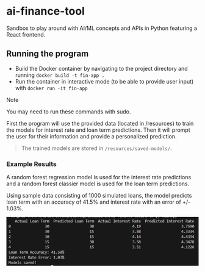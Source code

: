 # ai-finance-tool

Sandbox to play around with AI/ML concepts and APIs in Python featuring a React frontend.

## Running the program

- Build the Docker container by navigating to the project directory and running `docker build -t fin-app .`
- Run the container in interactive mode (to be able to provide user input) with `docker run -it fin-app`

> [!NOTE]  
> You may need to run these commands with sudo.

First the program will use the provided data (located in /resources) to train the models for interest rate and loan term
predictions. Then it will prompt the user for their information and provide a personalized prediction.

> The trained models are stored in `/resources/saved-models/`.

### Example Results

A random forest regression model is used for the interest rate predictions and a random forest classier model is used
for the loan term predictions.

Using sample data consisting of 1000 simulated loans, the model predicts loan term with an accuracy of 41.5% and
interest
rate with an error of +/- 1.03%.

![Example results](/backend/resources/prediction-example.png)
